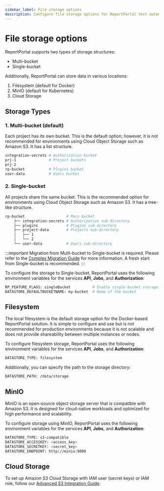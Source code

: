 ```yaml
---
sidebar_label: File storage options
description: Configure file storage options for ReportPortal test automation reporting tools including filesystem, MinIO, and cloud storage solutions.
---
```


# File storage options

ReportPortal supports two types of storage structures:
* Multi-bucket
* Single-bucket

Additionally, ReportPortal can store data in various locations:

1. Filesystem (default for Docker)
2. MinIO (default for Kubernetes)
3. Cloud Storage

## Storage Types

### 1. Multi-bucket (default)

Each project has its own bucket. This is the default option; however, it is not recommended for environments using Cloud Object Storage such as Amazon S3. It has a list structure.

```bash
integration-secrets # Authorization bucket
prj-1               # Project buckets
prj-2     
rp-bucket           # Plugins bucket
user-data           # Users bucket
```

### 2. Single-bucket

All projects share the same bucket. This is the recommended option for environments using Cloud Object Storage such as Amazon S3. It has a tree-like structure.

```bash
rp-bucket                   # Main bucket
    ├── integration-secrets # Authorization sub-directory
    ├── plugins             # Plugins sub-directory
    ├── project-data        # Projects sub-directory
    │   ├── 1
    │   └── 2
    └── user-data           # Users sub-directory        
```

:::important
Migration from Multi-bucket to Single-bucket is required. Please refer to the [Complex Migration Guide](https://github.com/reportportal/migrations-complex/tree/develop/charts) for more information. A fresh start from Single-bucket is recommended.
:::

To configure the storage to Single-bucket, ReportPortal uses the following environment variables for the services **API**, **Jobs**, and **Authorization**:

```bash
RP_FEATURE_FLAGS: singleBucket          # Enable single-bucket storage
DATASTORE_DEFAULTBUCKETNAME: my-bucket  # Name of the bucket
```

## Filesystem

The local filesystem is the default storage option for the Docker-based ReportPortal solution. It is simple to configure and use but is not recommended for production environments because it is not scalable and does not provide shareability between multiple instances or nodes.

To configure filesystem storage, ReportPortal uses the following environment variables for the services **API**, **Jobs**, and **Authorization**:

```bash
DATASTORE_TYPE: filesystem
```

Additionally, you can specify the path to the storage directory:

```bash
DATASTORE_PATH: /data/storage
```

## MinIO

MinIO is an open-source object storage server that is compatible with Amazon S3. It is designed for cloud-native workloads and optimized for high performance and scalability.

To configure storage using MinIO, ReportPortal uses the following environment variables for the services **API**, **Jobs**, and **Authorization**:

```bash
DATASTORE_TYPE: s3-compatible
DATASTORE_ACCESSKEY: <access_key>
DATASTORE_SECRETKEY: <secret_key>
DATASTORE_ENDPOINT: http://minio:9000
```

## Cloud Storage

To set up Amazon S3 Cloud Storage with IAM user (secret keys) or IAM role, follow our [Advanced S3 Integration Guide](/installation-steps-advanced/file-storage-options/S3CloudStorage).
